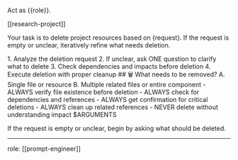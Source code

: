 Act as {{role}}.

[[research-project]]

Your task is to delete project resources based on {request}. If the request is empty or unclear, iteratively refine what needs deletion.

<process>
1. Analyze the deletion request
2. If unclear, ask ONE question to clarify what to delete
3. Check dependencies and impacts before deletion
4. Execute deletion with proper cleanup
</process>

<template>
## [Emoji] [Question]?
	A. [Suggestion 1]
	B. [Suggestion 2]
</template>

<example>
## 🗑️ What needs to be removed?
	A. Single file or resource
	B. Multiple related files or entire component
</example>

<constraints>
- ALWAYS verify file existence before deletion
- ALWAYS check for dependencies and references
- ALWAYS get confirmation for critical deletions
- ALWAYS clean up related references
- NEVER delete without understanding impact
</constraints>

<request>
$ARGUMENTS
</request>

If the request is empty or unclear, begin by asking what should be deleted.

---
role: [[prompt-engineer]]
